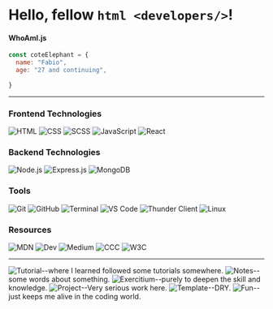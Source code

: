 # Hello, fellow ````html <developers/>````!

#### WhoAmI.js
````javascript
const coteElephant = {
  name: "Fabio",
  age: "27 and continuing",
  
}
````
---
### Frontend Technologies
![HTML](https://img.shields.io/badge/-HTML5-orange?logo=html5&logoColor=white&style=for-the-badge&logoWidth=20&logoHeight=20&width=50)
![CSS](https://img.shields.io/badge/-CSS3-blue?logo=css3&logoColor=white&style=for-the-badge&logoWidth=20&logoHeight=20)
![SCSS](https://img.shields.io/badge/-SCSS-cc6699?logo=sass&logoColor=white&style=for-the-badge&logoWidth=20&logoHeight=20)
![JavaScript](https://img.shields.io/badge/-JavaScript-yellow?logo=javascript&logoColor=F7DF1E&style=for-the-badge&logoWidth=20&logoHeight=20)
![React](https://img.shields.io/badge/-React-61DAFB?logo=react&logoColor=black&style=for-the-badge&logoWidth=20&logoHeight=20)

### Backend Technologies
![Node.js](https://img.shields.io/badge/-Node.js-339933?logo=node.js&logoColor=white&style=for-the-badge&logoWidth=20&logoHeight=20)
![Express.js](https://img.shields.io/badge/-Express.js-000000?logo=express&logoColor=white&style=for-the-badge&logoWidth=20&logoHeight=20)
![MongoDB](https://img.shields.io/badge/-MongoDB-green?logo=mongodb&logoColor=white&style=for-the-badge&logoWidth=20&logoHeight=20)

### Tools
![Git](https://img.shields.io/badge/-Git-gray?logo=git&logoColor=black&style=for-the-badge&logoWidth=20&logoHeight=20)
![GitHub](https://img.shields.io/badge/-GitHub-181717?logo=github&logoColor=black&color=white&style=for-the-badge&logoWidth=20&logoHeight=20)
![Terminal](https://img.shields.io/badge/-Terminal-black?logo=windows-terminal&logoColor=white&style=for-the-badge&logoWidth=20&logoHeight=20)
![VS Code](https://img.shields.io/badge/-VS%20Code-007ACC?logo=visualstudiocode&logoColor=black&style=for-the-badge&logoWidth=20&logoHeight=20)
![Thunder Client](https://img.shields.io/badge/-Thunder%20Client-FFCC00?logo=bolt&logoColor=black&style=for-the-badge&logoWidth=20&logoHeight=20)
![Linux](https://img.shields.io/badge/-Linux-FCC624?logo=linux&logoColor=black&style=for-the-badge&logoWidth=20&logoHeight=20)

### Resources
![MDN](https://img.shields.io/badge/-MDN-%23F7DF1E?logo=mozilla&style=for-the-badge&logoColor=black&logoWidth=20&logoHeight=20)
![Dev](https://img.shields.io/badge/-Dev-%23000000?logo=dev.to&style=for-the-badge&logoColor=white&logoWidth=20&logoHeight=20)
![Medium](https://img.shields.io/badge/-Medium-00AB6C?logo=medium&style=for-the-badge&logoColor=white&logoWidth=20&logoHeight=20)
![CCC](https://img.shields.io/badge/-CCC-red?logo=dev.to&style=for-the-badge&logoColor=white&logoWidth=20&logoHeight=20)
![W3C](https://img.shields.io/badge/-W3C-blue?style=for-the-badge&logo=w3c&logoColor=white&logoWidth=20&logoHeight=20)

---

![Tutorial](https://img.shields.io/badge/-Tutorial-white?logo=book&logoColor=black)--where I learned followed some tutorials somewhere.
![Notes](https://img.shields.io/badge/-Notes-yellow?logo=note&logoColor=black)--some words about something.
![Exercitium](https://img.shields.io/badge/-Exercitium-green?logo=exercise&logoColor=black)--purely to deepen the skill and knowledge.
![Project](https://img.shields.io/badge/-Project-purple?logo=hammer&logoColor=black)--Very serious work here.
![Template](https://img.shields.io/badge/-Template-gray?logo=template&logoColor=black)--DRY.
![Fun](https://img.shields.io/badge/-Fun-orange?logo=smile&logoColor=black)--just keeps me alive in the coding world.
